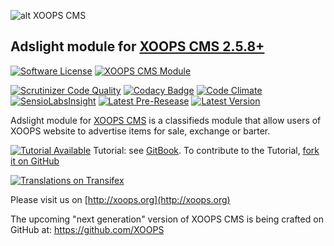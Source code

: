 ![alt XOOPS CMS](http://xoops.org/images/logoXoops4GithubRepository.png)
## Adslight module for [XOOPS CMS 2.5.8+](https://xoops.org)
[![Software License](https://img.shields.io/badge/license-GPL-brightgreen.svg?style=flat)](LICENSE)
[![XOOPS CMS Module](https://img.shields.io/badge/XOOPS%20CMS-Module-blue.svg)](http://xoops.org)
 
[![Scrutinizer Code Quality](https://img.shields.io/scrutinizer/g/mambax7/adslight.svg?style=flat)](https://scrutinizer-ci.com/g/mambax7/adslight/?branch=master)
[![Codacy Badge](https://api.codacy.com/project/badge/grade/2d27c0023ee54f0b9ba2b5d17a68b2a5)](https://www.codacy.com/app/mambax7/adslight)
[![Code Climate](https://img.shields.io/codeclimate/github/mambax7/adslight.svg?style=flat)](https://codeclimate.com/github/mambax7/adslight)
[![SensioLabsInsight](https://insight.sensiolabs.com/projects/58d7b3bf-d7cf-45cb-80fd-6acc46451ef7/mini.png)](https://insight.sensiolabs.com/projects/58d7b3bf-d7cf-45cb-80fd-6acc46451ef7)
[![Latest Pre-Resease](https://img.shields.io/github/tag/XoopsModules25x/adslight.svg?style=flat)](https://github.com/XoopsModules25x/adslight/tags/)
[![Latest Version](https://img.shields.io/github/release/XoopsModules25x/adslight.svg?style=flat)](https://github.com/XoopsModules25x/adslight/releases/)

Adslight module for [XOOPS CMS](http://xoops.org) is a classifieds module that allow users of XOOPS website to advertise items for sale, exchange or barter.

[![Tutorial Available](http://xoops.org/images/tutorial-available-blue.svg)](https://www.gitbook.com/book/xoops/adslight-tutorial/) Tutorial: see [GitBook](https://www.gitbook.com/book/xoops/adslight-tutorial/).
To contribute to the Tutorial, [fork it on GitHub](https://github.com/XoopsDocs/adslight-tutorial)

[![Translations on Transifex](http://xoops.org/images/translations-transifex-blue.svg)](https://www.transifex.com/xoops) 

Please visit us on  [http://xoops.org](http://xoops.org)

The upcoming "next generation" version of XOOPS CMS is being crafted on GitHub at: https://github.com/XOOPS
